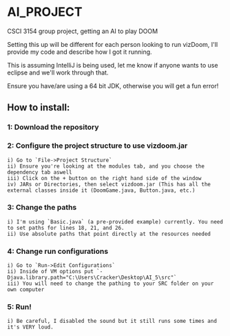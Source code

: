 # AI_PROJECT

CSCI 3154 group project, getting an AI to play DOOM

Setting this up will be different for each person looking to run vizDoom, I'll provide my code and describe how I got it running.

This is assuming IntelliJ is being used, let me know if anyone wants to use eclipse and we'll work through that.

Ensure you have/are using a 64 bit JDK, otherwise you will get a fun error!

## How to install:

  ### 1: Download the repository
  
  ### 2: Configure the project structure to use vizdoom.jar
    i) Go to `File->Project Structure`
    ii) Ensure you're looking at the modules tab, and you choose the dependency tab aswell
    iii) Click on the + button on the right hand side of the window
    iv) JARs or Directories, then select vizdoom.jar (This has all the external classes inside it (DoomGame.java, Button.java, etc.)
    
  ### 3: Change the paths
    i) I'm using `Basic.java` (a pre-provided example) currently. You need to set paths for lines 18, 21, and 26.
    ii) Use absolute paths that point directly at the resources needed
    
  ### 4: Change run configurations
    i) Go to `Run->Edit Configurations`
    ii) Inside of VM options put `-Djava.library.path="C:\Users\Cracker\Desktop\AI_5\src"`
    iii) You will need to change the pathing to your SRC folder on your own computer
    
  ### 5: Run!
    i) Be careful, I disabled the sound but it still runs some times and it's VERY loud.
    

